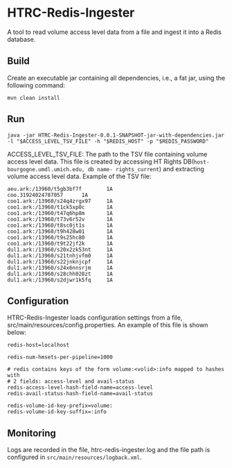 # HTRC-Redis-Ingester

A tool to read volume access level data from a file and ingest it into a Redis database.

## Build

Create an executable jar containing all dependencies, i.e., a fat jar, using
the following command:
```
mvn clean install
```

## Run
```
java -jar HTRC-Redis-Ingester-0.0.1-SNAPSHOT-jar-with-dependencies.jar -l "$ACCESS_LEVEL_TSV_FILE" -h "$REDIS_HOST" -p "$REDIS_PASSWORD"
```
ACCESS_LEVEL_TSV_FILE: The path to the TSV file containing volume access level data. This file is created by accessing HT Rights DB(```host- bourgogne.umdl.umich.edu, db name- rights_current```) and extracting volume access level data.
Example of the TSV file:
```
aeu.ark:/13960/t5gb3bf7f        1A
coo.31924024787057      1A
coo1.ark:/13960/s24q4zrgx97     1A
coo1.ark:/13960/t1ck5xp0c       1A
coo1.ark:/13960/t47q6hp8m       1A
coo1.ark:/13960/t73v6r52v       1A
coo1.ark:/13960/t8sc0jt1s       1A
coo1.ark:/13960/t9h428w01       1A
coo1.ark:/13960/t9s25hc80       1A
coo1.ark:/13960/t9t22jf2k       1A
dul1.ark:/13960/s20x2zk53nt     1A
dul1.ark:/13960/s21tnhjvfm0     1A
dul1.ark:/13960/s22jnknjcpf     1A
dul1.ark:/13960/s24x6nnsrjm     1A
dul1.ark:/13960/s28chh028zt     1A
dul1.ark:/13960/s2djwr1k5fq     1A
```

## Configuration

HTRC-Redis-Ingester loads configuration settings from a file,
src/main/resources/config.properties. An example of this file is shown below:

```
redis-host=localhost

redis-num-hmsets-per-pipeline=1000

# redis contains keys of the form volume:<volid>:info mapped to hashes with
# 2 fields: access-level and avail-status
redis-access-level-hash-field-name=access-level
redis-avail-status-hash-field-name=avail-status

redis-volume-id-key-prefix=volume:
redis-volume-id-key-suffix=:info
```

## Monitoring

Logs are recorded in the file, htrc-redis-ingester.log and the file path is configured in ``src/main/resources/logback.xml``.
